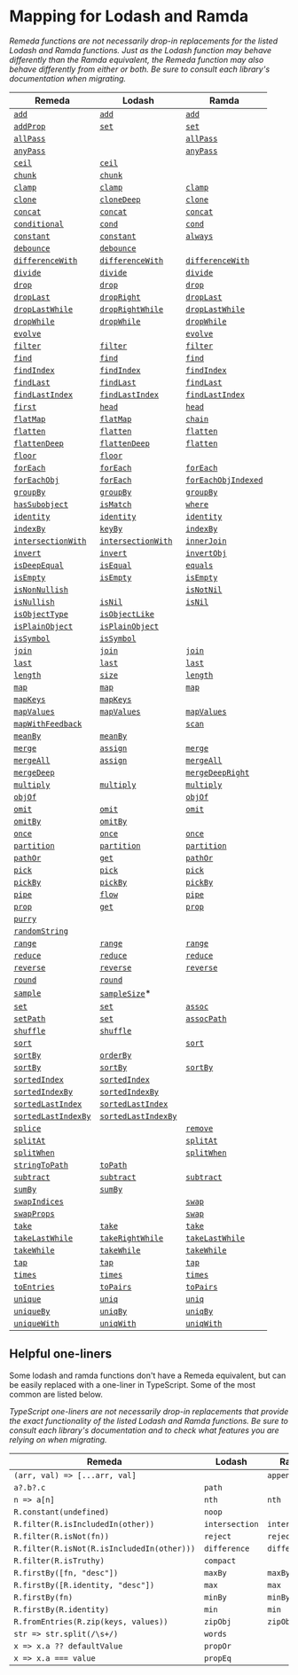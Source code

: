 # Mapping for Lodash and Ramda

_Remeda functions are not necessarily drop-in replacements for the
listed Lodash and Ramda functions. Just as the Lodash function may behave
differently than the Ramda equivalent, the Remeda function may also
behave differently from either or both. Be sure to consult each library's
documentation when migrating._

| Remeda                                                              | Lodash                                                                   | Ramda                                                              |
| ------------------------------------------------------------------- | ------------------------------------------------------------------------ | ------------------------------------------------------------------ |
| [`add`](https://remedajs.com/docs/#add)                             | [`add`](https://lodash.com/docs/4.17.15#add)                             | [`add`](https://ramdajs.com/docs/#add)                             |
| [`addProp`](https://remedajs.com/docs/#addProp)                     | [`set`](https://lodash.com/docs/4.17.15#set)                             | [`set`](https://ramdajs.com/docs/#set)                             |
| [`allPass`](https://remedajs.com/docs/#allPass)                     |                                                                          | [`allPass`](https://ramdajs.com/docs/#allPass)                     |
| [`anyPass`](https://remedajs.com/docs/#anyPass)                     |                                                                          | [`anyPass`](https://ramdajs.com/docs/#anyPass)                     |
| [`ceil`](https://remedajs.com/docs/#ceil)                           | [`ceil`](https://lodash.com/docs/4.17.15#ceil)                           |                                                                    |
| [`chunk`](https://remedajs.com/docs/#chunk)                         | [`chunk`](https://lodash.com/docs/4.17.15#chunk)                         |                                                                    |
| [`clamp`](https://remedajs.com/docs/#clamp)                         | [`clamp`](https://lodash.com/docs/4.17.15#clamp)                         | [`clamp`](https://ramdajs.com/docs/#clamp)                         |
| [`clone`](https://remedajs.com/docs/#clone)                         | [`cloneDeep`](https://lodash.com/docs/4.17.15#cloneDeep)                 | [`clone`](https://ramdajs.com/docs/#clone)                         |
| [`concat`](https://remedajs.com/docs/#concat)                       | [`concat`](https://lodash.com/docs/4.17.15#concat)                       | [`concat`](https://ramdajs.com/docs/#concat)                       |
| [`conditional`](https://remedajs.com/docs/#conditional)             | [`cond`](https://lodash.com/docs/4.17.15#cond)                           | [`cond`](https://ramdajs.com/docs/#cond)                           |
| [`constant`](https://remedajs.com/docs/#constant)                   | [`constant`](https://lodash.com/docs/4.17.15#constant)                   | [`always`](https://ramdajs.com/docs/#always)                       |
| [`debounce`](https://remedajs.com/docs/#debounce)                   | [`debounce`](https://lodash.com/docs/4.17.15#debounce)                   |                                                                    |
| [`differenceWith`](https://remedajs.com/docs/#differenceWith)       | [`differenceWith`](https://lodash.com/docs/4.17.15#differenceWith)       | [`differenceWith`](https://ramdajs.com/docs/#differenceWith)       |
| [`divide`](https://remedajs.com/docs/#divide)                       | [`divide`](https://lodash.com/docs/4.17.15#divide)                       | [`divide`](https://ramdajs.com/docs/#divide)                       |
| [`drop`](https://remedajs.com/docs/#drop)                           | [`drop`](https://lodash.com/docs/4.17.15#drop)                           | [`drop`](https://ramdajs.com/docs/#drop)                           |
| [`dropLast`](https://remedajs.com/docs/#dropLast)                   | [`dropRight`](https://lodash.com/docs/4.17.15#dropRight)                 | [`dropLast`](https://ramdajs.com/docs/#dropLast)                   |
| [`dropLastWhile`](https://remedajs.com/docs/#dropLastWhile)         | [`dropRightWhile`](https://lodash.com/docs/4.17.15#dropRightWhile)       | [`dropLastWhile`](https://ramdajs.com/docs/#dropLastWhile)         |
| [`dropWhile`](https://remedajs.com/docs/#dropWhile)                 | [`dropWhile`](https://lodash.com/docs/4.17.15#dropWhile)                 | [`dropWhile`](https://ramdajs.com/docs/#dropWhile)                 |
| [`evolve`](https://remedajs.com/docs/#evolve)                       |                                                                          | [`evolve`](https://ramdajs.com/docs/#evolve)                       |
| [`filter`](https://remedajs.com/docs/#filter)                       | [`filter`](https://lodash.com/docs/4.17.15#filter)                       | [`filter`](https://ramdajs.com/docs/#filter)                       |
| [`find`](https://remedajs.com/docs/#find)                           | [`find`](https://lodash.com/docs/4.17.15#find)                           | [`find`](https://ramdajs.com/docs/#find)                           |
| [`findIndex`](https://remedajs.com/docs/#findIndex)                 | [`findIndex`](https://lodash.com/docs/4.17.15#findIndex)                 | [`findIndex`](https://ramdajs.com/docs/#findIndex)                 |
| [`findLast`](https://remedajs.com/docs/#findLast)                   | [`findLast`](https://lodash.com/docs/4.17.15#findLast)                   | [`findLast`](https://ramdajs.com/docs/#findLast)                   |
| [`findLastIndex`](https://remedajs.com/docs/#findLastIndex)         | [`findLastIndex`](https://lodash.com/docs/4.17.15#findLastIndex)         | [`findLastIndex`](https://ramdajs.com/docs/#findLastIndex)         |
| [`first`](https://remedajs.com/docs/#first)                         | [`head`](https://lodash.com/docs/4.17.15#head)                           | [`head`](https://ramdajs.com/docs/#head)                           |
| [`flatMap`](https://remedajs.com/docs/#flatMap)                     | [`flatMap`](https://lodash.com/docs/4.17.15#flatMap)                     | [`chain`](https://ramdajs.com/docs/#chain)                         |
| [`flatten`](https://remedajs.com/docs/#flatten)                     | [`flatten`](https://lodash.com/docs/4.17.15#flatten)                     | [`flatten`](https://ramdajs.com/docs/#flatten)                     |
| [`flattenDeep`](https://remedajs.com/docs/#flattenDeep)             | [`flattenDeep`](https://lodash.com/docs/4.17.15#flattenDeep)             | [`flatten`](https://ramdajs.com/docs/#flatten)                     |
| [`floor`](https://remedajs.com/docs/#floor)                         | [`floor`](https://lodash.com/docs/4.17.15#floor)                         |                                                                    |
| [`forEach`](https://remedajs.com/docs/#forEach)                     | [`forEach`](https://lodash.com/docs/4.17.15#forEach)                     | [`forEach`](https://ramdajs.com/docs/#forEach)                     |
| [`forEachObj`](https://remedajs.com/docs/#forEachObj)               | [`forEach`](https://lodash.com/docs/4.17.15#forEach)                     | [`forEachObjIndexed`](https://ramdajs.com/docs/#forEachObjIndexed) |
| [`groupBy`](https://remedajs.com/docs/#groupBy)                     | [`groupBy`](https://lodash.com/docs/4.17.15#groupBy)                     | [`groupBy`](https://ramdajs.com/docs/#groupBy)                     |
| [`hasSubobject`](https://remedajs.com/docs/#hasSubobject)           | [`isMatch`](https://lodash.com/docs/4.17.15#isMatch)                     | [`where`](https://ramdajs.com/docs/#where)                         |
| [`identity`](https://remedajs.com/docs/#identity)                   | [`identity`](https://lodash.com/docs/4.17.15#identity)                   | [`identity`](https://ramdajs.com/docs/#identity)                   |
| [`indexBy`](https://remedajs.com/docs/#indexBy)                     | [`keyBy`](https://lodash.com/docs/4.17.15#keyBy)                         | [`indexBy`](https://ramdajs.com/docs/#indexBy)                     |
| [`intersectionWith`](https://remedajs.com/docs/#intersectionWith)   | [`intersectionWith`](https://lodash.com/docs/4.17.15#intersectionWith)   | [`innerJoin`](https://ramdajs.com/docs/#innerJoin)                 |
| [`invert`](https://remedajs.com/docs/#invert)                       | [`invert`](https://lodash.com/docs/4.17.15#invert)                       | [`invertObj`](https://ramdajs.com/docs/#invertObj)                 |
| [`isDeepEqual`](https://remedajs.com/docs/#isDeepEqual)             | [`isEqual`](https://lodash.com/docs/4.17.15#isEqual)                     | [`equals`](https://ramdajs.com/docs/#equals)                       |
| [`isEmpty`](https://remedajs.com/docs/#isEmpty)                     | [`isEmpty`](https://lodash.com/docs/4.17.15#isEmpty)                     | [`isEmpty`](https://ramdajs.com/docs/#isEmpty)                     |
| [`isNonNullish`](https://remedajs.com/docs/#isNonNullish)           |                                                                          | [`isNotNil`](https://ramdajs.com/docs/#isNotNil)                   |
| [`isNullish`](https://remedajs.com/docs/#isNullish)                 | [`isNil`](https://lodash.com/docs/4.17.15#isNil)                         | [`isNil`](https://ramdajs.com/docs/#isNil)                         |
| [`isObjectType`](https://remedajs.com/docs/#isObjectType)           | [`isObjectLike`](https://lodash.com/docs/4.17.15#isObjectLike)           |                                                                    |
| [`isPlainObject`](https://remedajs.com/docs/#isPlainObject)         | [`isPlainObject`](https://lodash.com/docs/4.17.15#isPlainObject)         |                                                                    |
| [`isSymbol`](https://remedajs.com/docs/#isSymbol)                   | [`isSymbol`](https://lodash.com/docs/4.17.15#isSymbol)                   |                                                                    |
| [`join`](https://remedajs.com/docs/#join)                           | [`join`](https://lodash.com/docs/4.17.15#join)                           | [`join`](https://ramdajs.com/docs/#join)                           |
| [`last`](https://remedajs.com/docs/#last)                           | [`last`](https://lodash.com/docs/4.17.15#last)                           | [`last`](https://ramdajs.com/docs/#last)                           |
| [`length`](https://remedajs.com/docs/#length)                       | [`size`](https://lodash.com/docs/4.17.15#size)                           | [`length`](https://ramdajs.com/docs/#length)                       |
| [`map`](https://remedajs.com/docs/#map)                             | [`map`](https://lodash.com/docs/4.17.15#map)                             | [`map`](https://ramdajs.com/docs/#map)                             |
| [`mapKeys`](https://remedajs.com/docs/#mapKeys)                     | [`mapKeys`](https://lodash.com/docs/4.17.15#mapKeys)                     |                                                                    |
| [`mapValues`](https://remedajs.com/docs/#mapValues)                 | [`mapValues`](https://lodash.com/docs/4.17.15#mapValues)                 | [`mapValues`](https://ramdajs.com/docs/#mapObjIndexed)             |
| [`mapWithFeedback`](https://remedajs.com/docs/#mapWithFeedback)     |                                                                          | [`scan`](https://ramdajs.com/docs/#scan)                           |
| [`meanBy`](https://remedajs.com/docs/#meanBy)                       | [`meanBy`](https://lodash.com/docs/4.17.15#meanBy)                       |                                                                    |
| [`merge`](https://remedajs.com/docs/#merge)                         | [`assign`](https://lodash.com/docs/4.17.15#assign)                       | [`merge`](https://ramdajs.com/docs/#merge)                         |
| [`mergeAll`](https://remedajs.com/docs/#mergeAll)                   | [`assign`](https://lodash.com/docs/4.17.15#assign)                       | [`mergeAll`](https://ramdajs.com/docs/#mergeAll)                   |
| [`mergeDeep`](https://remedajs.com/docs/#mergeDeep)                 |                                                                          | [`mergeDeepRight`](https://ramdajs.com/docs/#mergeDeepRight)       |
| [`multiply`](https://remedajs.com/docs/#multiply)                   | [`multiply`](https://lodash.com/docs/4.17.15#multiply)                   | [`multiply`](https://ramdajs.com/docs/#multiply)                   |
| [`objOf`](https://remedajs.com/docs/#objOf)                         |                                                                          | [`objOf`](https://ramdajs.com/docs/#objOf)                         |
| [`omit`](https://remedajs.com/docs/#omit)                           | [`omit`](https://lodash.com/docs/4.17.15#omit)                           | [`omit`](https://ramdajs.com/docs/#omit)                           |
| [`omitBy`](https://remedajs.com/docs/#omitBy)                       | [`omitBy`](https://lodash.com/docs/4.17.15#omitBy)                       |                                                                    |
| [`once`](https://remedajs.com/docs/#once)                           | [`once`](https://lodash.com/docs/4.17.15#once)                           | [`once`](https://ramdajs.com/docs/#once)                           |
| [`partition`](https://remedajs.com/docs/#partition)                 | [`partition`](https://lodash.com/docs/4.17.15#partition)                 | [`partition`](https://ramdajs.com/docs/#partition)                 |
| [`pathOr`](https://remedajs.com/docs/#pathOr)                       | [`get`](https://lodash.com/docs/4.17.15#get)                             | [`pathOr`](https://ramdajs.com/docs/#pathOr)                       |
| [`pick`](https://remedajs.com/docs/#pick)                           | [`pick`](https://lodash.com/docs/4.17.15#pick)                           | [`pick`](https://ramdajs.com/docs/#pick)                           |
| [`pickBy`](https://remedajs.com/docs/#pickBy)                       | [`pickBy`](https://lodash.com/docs/4.17.15#pickBy)                       | [`pickBy`](https://ramdajs.com/docs/#pickBy)                       |
| [`pipe`](https://remedajs.com/docs/#pipe)                           | [`flow`](https://lodash.com/docs/4.17.15#flow)                           | [`pipe`](https://ramdajs.com/docs/#pipe)                           |
| [`prop`](https://remedajs.com/docs/#prop)                           | [`get`](https://lodash.com/docs/4.17.15#get)                             | [`prop`](https://ramdajs.com/docs/#prop)                           |
| [`purry`](https://remedajs.com/docs/#purry)                         |                                                                          |                                                                    |
| [`randomString`](https://remedajs.com/docs/#randomString)           |                                                                          |                                                                    |
| [`range`](https://remedajs.com/docs/#range)                         | [`range`](https://lodash.com/docs/4.17.15#range)                         | [`range`](https://ramdajs.com/docs/#range)                         |
| [`reduce`](https://remedajs.com/docs/#reduce)                       | [`reduce`](https://lodash.com/docs/4.17.15#reduce)                       | [`reduce`](https://ramdajs.com/docs/#reduce)                       |
| [`reverse`](https://remedajs.com/docs/#reverse)                     | [`reverse`](https://lodash.com/docs/4.17.15#reverse)                     | [`reverse`](https://ramdajs.com/docs/#reverse)                     |
| [`round`](https://remedajs.com/docs/#round)                         | [`round`](https://lodash.com/docs/4.17.15#round)                         |                                                                    |
| [`sample`](https://remedajs.com/docs/#sample)                       | [`sampleSize`](https://lodash.com/docs/4.17.15#)\*                       |                                                                    |
| [`set`](https://remedajs.com/docs/#set)                             | [`set`](https://lodash.com/docs/4.17.15#set)                             | [`assoc`](https://ramdajs.com/docs/#assoc)                         |
| [`setPath`](https://remedajs.com/docs/#setPath)                     | [`set`](https://lodash.com/docs/4.17.15#set)                             | [`assocPath`](https://ramdajs.com/docs/#assocPath)                 |
| [`shuffle`](https://remedajs.com/docs/#shuffle)                     | [`shuffle`](https://lodash.com/docs/4.17.15#shuffle)                     |                                                                    |
| [`sort`](https://remedajs.com/docs/#sort)                           |                                                                          | [`sort`](https://ramdajs.com/docs/#sort)                           |
| [`sortBy`](https://remedajs.com/docs/#sortBy)                       | [`orderBy`](https://lodash.com/docs/4.17.15#orderBy)                     |                                                                    |
| [`sortBy`](https://remedajs.com/docs/#sortBy)                       | [`sortBy`](https://lodash.com/docs/4.17.15#sortBy)                       | [`sortBy`](https://ramdajs.com/docs/#sortBy)                       |
| [`sortedIndex`](https://remedajs.com/docs/#sortedIndex)             | [`sortedIndex`](https://lodash.com/docs/4.17.15#sortedIndex)             |                                                                    |
| [`sortedIndexBy`](https://remedajs.com/docs/#sortedIndexBy)         | [`sortedIndexBy`](https://lodash.com/docs/4.17.15#sortedIndexBy)         |                                                                    |
| [`sortedLastIndex`](https://remedajs.com/docs/#sortedLastIndex)     | [`sortedLastIndex`](https://lodash.com/docs/4.17.15#sortedLastIndex)     |                                                                    |
| [`sortedLastIndexBy`](https://remedajs.com/docs/#sortedLastIndexBy) | [`sortedLastIndexBy`](https://lodash.com/docs/4.17.15#sortedLastIndexBy) |                                                                    |
| [`splice`](https://remedajs.com/docs/#splice)                       |                                                                          | [`remove`](https://ramdajs.com/docs/#remove)                       |
| [`splitAt`](https://remedajs.com/docs/#splitAt)                     |                                                                          | [`splitAt`](https://ramdajs.com/docs/#splitAt)                     |
| [`splitWhen`](https://remedajs.com/docs/#splitWhen)                 |                                                                          | [`splitWhen`](https://ramdajs.com/docs/#splitWhen)                 |
| [`stringToPath`](https://remedajs.com/docs/#stringToPath)           | [`toPath`](https://lodash.com/docs/4.17.15#toPath)                       |                                                                    |
| [`subtract`](https://remedajs.com/docs/#subtract)                   | [`subtract`](https://lodash.com/docs/4.17.15#subtract)                   | [`subtract`](https://ramdajs.com/docs/#subtract)                   |
| [`sumBy`](https:/remedajs.com/docs/#sumBy)                          | [`sumBy`](https://lodash.com/docs/4.17.15#sumBy)                         |                                                                    |
| [`swapIndices`](https://remedajs.com/docs/#swapIndices)             |                                                                          | [`swap`](https://ramdajs.com/docs/#swap)                           |
| [`swapProps`](https://remedajs.com/docs/#swapProps)                 |                                                                          | [`swap`](https://ramdajs.com/docs/#swap)                           |
| [`take`](https://remedajs.com/docs/#take)                           | [`take`](https://lodash.com/docs/4.17.15#take)                           | [`take`](https://ramdajs.com/docs/#take)                           |
| [`takeLastWhile`](https://remedajs.com/docs/#takeLastWhile)         | [`takeRightWhile`](https://lodash.com/docs/4.17.15#takeRightWhile)       | [`takeLastWhile`](https://ramdajs.com/docs/#takeLastWhile)         |
| [`takeWhile`](https://remedajs.com/docs/#takeWhile)                 | [`takeWhile`](https://lodash.com/docs/4.17.15#takeWhile)                 | [`takeWhile`](https://ramdajs.com/docs/#takeWhile)                 |
| [`tap`](https://remedajs.com/docs/#tap)                             | [`tap`](https://lodash.com/docs/4.17.15#tap)                             | [`tap`](https://ramdajs.com/docs/#tap)                             |
| [`times`](https://remedajs.com/docs/#times)                         | [`times`](https://lodash.com/docs/4.17.15#times)                         | [`times`](https://ramdajs.com/docs/#times)                         |
| [`toEntries`](https://remedajs.com/docs/#toEntries)                 | [`toPairs`](https://lodash.com/docs/4.17.15#toPairs)                     | [`toPairs`](https://ramdajs.com/docs/#toPairs)                     |
| [`unique`](https://remedajs.com/docs/#unique)                       | [`uniq`](https://lodash.com/docs/4.17.15#uniq)                           | [`uniq`](https://ramdajs.com/docs/#uniq)                           |
| [`uniqueBy`](https://remedajs.com/docs/#uniqueBy)                   | [`uniqBy`](https://lodash.com/docs/4.17.15#uniqBy)                       | [`uniqBy`](https://ramdajs.com/docs/#uniqBy)                       |
| [`uniqueWith`](https://remedajs.com/docs/#uniqueWith)               | [`uniqWith`](https://lodash.com/docs/4.17.15#uniqWith)                   | [`uniqWith`](https://ramdajs.com/docs/#uniqWith)                   |

## Helpful one-liners

Some lodash and ramda functions don't have a Remeda equivalent, but can be
easily replaced with a one-liner in TypeScript. Some of the most common
are listed below.

_TypeScript one-liners are not necessarily drop-in replacements that
provide the exact functionality of the listed Lodash and Ramda functions.
Be sure to consult each library's documentation and to check what features
you are relying on when migrating._

| Remeda                                     | Lodash         | Ramda          |
| ------------------------------------------ | -------------- | -------------- |
| `(arr, val) => [...arr, val]`              |                | `append`       |
| `a?.b?.c`                                  | `path`         |                |
| `n => a[n]`                                | `nth`          | `nth`          |
| `R.constant(undefined)`                    | `noop`         |                |
| `R.filter(R.isIncludedIn(other))`          | `intersection` | `intersection` |
| `R.filter(R.isNot(fn))`                    | `reject`       | `reject`       |
| `R.filter(R.isNot(R.isIncludedIn(other)))` | `difference`   | `difference`   |
| `R.filter(R.isTruthy)`                     | `compact`      |                |
| `R.firstBy([fn, "desc"])`                  | `maxBy`        | `maxBy`        |
| `R.firstBy([R.identity, "desc"])`          | `max`          | `max`          |
| `R.firstBy(fn)`                            | `minBy`        | `minBy`        |
| `R.firstBy(R.identity)`                    | `min`          | `min`          |
| `R.fromEntries(R.zip(keys, values))`       | `zipObj`       | `zipObj`       |
| `str => str.split(/\s+/)`                  | `words`        |                |
| `x => x.a ?? defaultValue`                 | `propOr`       |                |
| `x => x.a === value`                       | `propEq`       |                |
